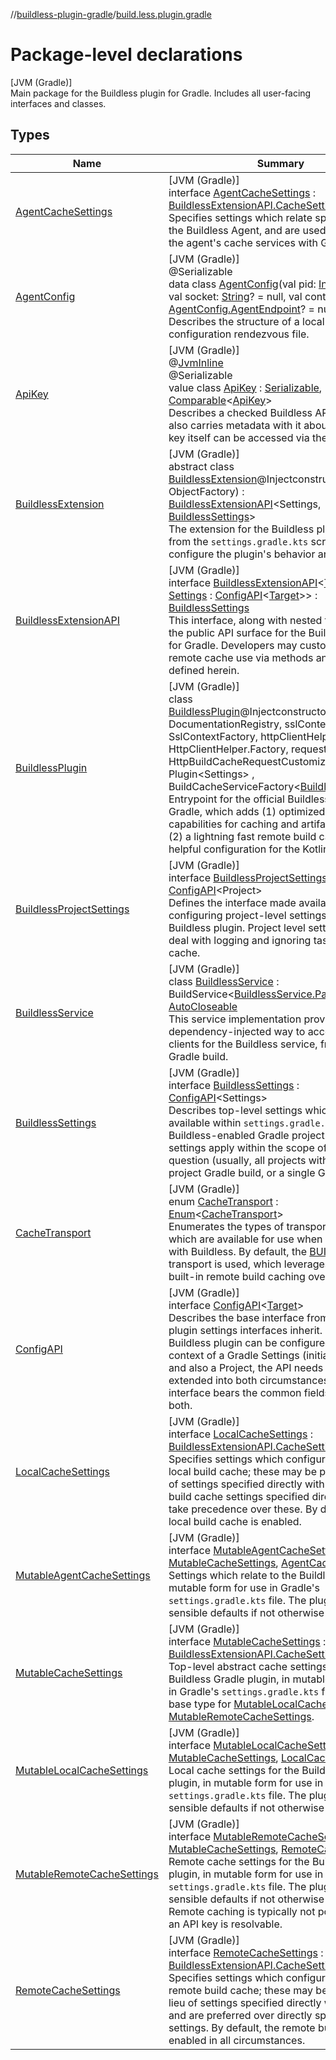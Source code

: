 //[buildless-plugin-gradle](../../index.md)/[build.less.plugin.gradle](index.md)

# Package-level declarations

[JVM (Gradle)]\
Main package for the Buildless plugin for Gradle. Includes all user-facing interfaces and classes.

## Types

| Name | Summary |
|---|---|
| [AgentCacheSettings](-agent-cache-settings/index.md) | [JVM (Gradle)]<br>interface [AgentCacheSettings](-agent-cache-settings/index.md) : [BuildlessExtensionAPI.CacheSettings](-buildless-extension-a-p-i/-cache-settings/index.md)<br>Specifies settings which relate specifically to the Buildless Agent, and are used to configure the agent's cache services with Gradle. |
| [AgentConfig](-agent-config/index.md) | [JVM (Gradle)]<br>@Serializable<br>data class [AgentConfig](-agent-config/index.md)(val pid: [Int](https://kotlinlang.org/api/latest/jvm/stdlib/kotlin/-int/index.html), val port: [Int](https://kotlinlang.org/api/latest/jvm/stdlib/kotlin/-int/index.html), val socket: [String](https://kotlinlang.org/api/latest/jvm/stdlib/kotlin/-string/index.html)? = null, val control: [AgentConfig.AgentEndpoint](-agent-config/-agent-endpoint/index.md)? = null)<br>Describes the structure of a local agent configuration rendezvous file. |
| [ApiKey](-api-key/index.md) | [JVM (Gradle)]<br>@[JvmInline](https://kotlinlang.org/api/latest/jvm/stdlib/kotlin.jvm/-jvm-inline/index.html)<br>@Serializable<br>value class [ApiKey](-api-key/index.md) : [Serializable](https://docs.oracle.com/en/java/javase/11/docs/api/java.base/java/io/Serializable.html), [Comparable](https://kotlinlang.org/api/latest/jvm/stdlib/kotlin/-comparable/index.html)&lt;[ApiKey](-api-key/index.md)&gt; <br>Describes a checked Buildless API key, which also carries metadata with it about the key. The key itself can be accessed via the [key](-api-key/key.md) getter. |
| [BuildlessExtension](-buildless-extension/index.md) | [JVM (Gradle)]<br>abstract class [BuildlessExtension](-buildless-extension/index.md)@Injectconstructor(factory: ObjectFactory) : [BuildlessExtensionAPI](-buildless-extension-a-p-i/index.md)&lt;Settings, [BuildlessSettings](-buildless-settings/index.md)&gt; <br>The extension for the Buildless plugin is used from the `settings.gradle.kts` script to configure the plugin's behavior and features. |
| [BuildlessExtensionAPI](-buildless-extension-a-p-i/index.md) | [JVM (Gradle)]<br>interface [BuildlessExtensionAPI](-buildless-extension-a-p-i/index.md)&lt;[Target](-buildless-extension-a-p-i/index.md), [Settings](-buildless-extension-a-p-i/index.md) : [ConfigAPI](-config-a-p-i/index.md)&lt;[Target](-buildless-extension-a-p-i/index.md)&gt;&gt; : [BuildlessSettings](-buildless-settings/index.md)<br>This interface, along with nested types, defines the public API surface for the Buildless plugin for Gradle. Developers may customize their remote cache use via methods and fields defined herein. |
| [BuildlessPlugin](-buildless-plugin/index.md) | [JVM (Gradle)]<br>class [BuildlessPlugin](-buildless-plugin/index.md)@Injectconstructor(docRegistry: DocumentationRegistry, sslContextFactory: SslContextFactory, httpClientHelperFactory: HttpClientHelper.Factory, requestCustomizer: HttpBuildCacheRequestCustomizer) : Plugin&lt;Settings&gt; , BuildCacheServiceFactory&lt;[BuildlessCache](../build.less.plugin.gradle.service/-buildless-cache/index.md)&gt; <br>Entrypoint for the official Buildless plug-in for Gradle, which adds (1) optimized transport capabilities for caching and artifact downloads, (2) a lightning fast remote build cache, and (3) helpful configuration for the Kotlin DSL. |
| [BuildlessProjectSettings](-buildless-project-settings/index.md) | [JVM (Gradle)]<br>interface [BuildlessProjectSettings](-buildless-project-settings/index.md) : [ConfigAPI](-config-a-p-i/index.md)&lt;Project&gt; <br>Defines the interface made available when configuring project-level settings w.r.t. the Buildless plugin. Project level settings mostly deal with logging and ignoring tasks for the cache. |
| [BuildlessService](-buildless-service/index.md) | [JVM (Gradle)]<br>class [BuildlessService](-buildless-service/index.md) : BuildService&lt;[BuildlessService.Params](-buildless-service/-params/index.md)&gt; , [AutoCloseable](https://docs.oracle.com/en/java/javase/11/docs/api/java.base/java/lang/AutoCloseable.html)<br>This service implementation provides a dependency-injected way to access API clients for the Buildless service, from within a Gradle build. |
| [BuildlessSettings](-buildless-settings/index.md) | [JVM (Gradle)]<br>interface [BuildlessSettings](-buildless-settings/index.md) : [ConfigAPI](-config-a-p-i/index.md)&lt;Settings&gt; <br>Describes top-level settings which are available within `settings.gradle.kts` for a Buildless-enabled Gradle project. These settings apply within the scope of file in question (usually, all projects within a multi-project Gradle build, or a single Gradle project). |
| [CacheTransport](-cache-transport/index.md) | [JVM (Gradle)]<br>enum [CacheTransport](-cache-transport/index.md) : [Enum](https://kotlinlang.org/api/latest/jvm/stdlib/kotlin/-enum/index.html)&lt;[CacheTransport](-cache-transport/index.md)&gt; <br>Enumerates the types of transport engines which are available for use when interacting with Buildless. By default, the [BUILTIN](-cache-transport/-b-u-i-l-t-i-n/index.md) transport is used, which leverages Gradle's built-in remote build caching over HTTP. |
| [ConfigAPI](-config-a-p-i/index.md) | [JVM (Gradle)]<br>interface [ConfigAPI](-config-a-p-i/index.md)&lt;[Target](-config-a-p-i/index.md)&gt;<br>Describes the base interface from which all plugin settings interfaces inherit. Since the Buildless plugin can be configured in both the context of a Gradle Settings (initialization) file, and also a Project, the API needs to be extended into both circumstances; this interface bears the common fields between both. |
| [LocalCacheSettings](-local-cache-settings/index.md) | [JVM (Gradle)]<br>interface [LocalCacheSettings](-local-cache-settings/index.md) : [BuildlessExtensionAPI.CacheSettings](-buildless-extension-a-p-i/-cache-settings/index.md)<br>Specifies settings which configure Gradle's local build cache; these may be provided in lieu of settings specified directly with Gradle. Local build cache settings specified directly to Gradle take precedence over these. By default, the local build cache is enabled. |
| [MutableAgentCacheSettings](-mutable-agent-cache-settings/index.md) | [JVM (Gradle)]<br>interface [MutableAgentCacheSettings](-mutable-agent-cache-settings/index.md) : [MutableCacheSettings](-mutable-cache-settings/index.md), [AgentCacheSettings](-agent-cache-settings/index.md)<br>Settings which relate to the Buildless Agent, in mutable form for use in Gradle's `settings.gradle.kts` file. The plugin configures sensible defaults if not otherwise specified. |
| [MutableCacheSettings](-mutable-cache-settings/index.md) | [JVM (Gradle)]<br>interface [MutableCacheSettings](-mutable-cache-settings/index.md) : [BuildlessExtensionAPI.CacheSettings](-buildless-extension-a-p-i/-cache-settings/index.md)<br>Top-level abstract cache settings for the Buildless Gradle plugin, in mutable form for use in Gradle's `settings.gradle.kts` file. This is the base type for [MutableLocalCacheSettings](-mutable-local-cache-settings/index.md) and [MutableRemoteCacheSettings](-mutable-remote-cache-settings/index.md). |
| [MutableLocalCacheSettings](-mutable-local-cache-settings/index.md) | [JVM (Gradle)]<br>interface [MutableLocalCacheSettings](-mutable-local-cache-settings/index.md) : [MutableCacheSettings](-mutable-cache-settings/index.md), [LocalCacheSettings](-local-cache-settings/index.md)<br>Local cache settings for the Buildless Gradle plugin, in mutable form for use in Gradle's `settings.gradle.kts` file. The plugin configures sensible defaults if not otherwise specified. |
| [MutableRemoteCacheSettings](-mutable-remote-cache-settings/index.md) | [JVM (Gradle)]<br>interface [MutableRemoteCacheSettings](-mutable-remote-cache-settings/index.md) : [MutableCacheSettings](-mutable-cache-settings/index.md), [RemoteCacheSettings](-remote-cache-settings/index.md)<br>Remote cache settings for the Buildless Gradle plugin, in mutable form for use in Gradle's `settings.gradle.kts` file. The plugin configures sensible defaults if not otherwise specified. Remote caching is typically not possible unless an API key is resolvable. |
| [RemoteCacheSettings](-remote-cache-settings/index.md) | [JVM (Gradle)]<br>interface [RemoteCacheSettings](-remote-cache-settings/index.md) : [BuildlessExtensionAPI.CacheSettings](-buildless-extension-a-p-i/-cache-settings/index.md)<br>Specifies settings which configure Gradle's remote build cache; these may be provided in lieu of settings specified directly with Gradle, and are preferred over directly specifying settings. By default, the remote build cache is enabled in all circumstances. |
